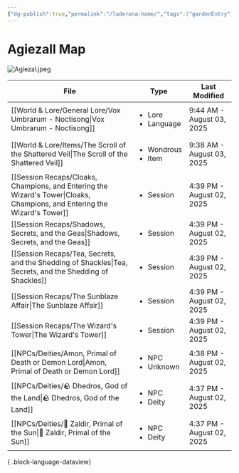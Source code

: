 ```yaml
---
{"dg-publish":true,"permalink":"/laderona-home/","tags":["gardenEntry"]}
---
```


# Agiezall Map

![Agiezal.jpeg](/img/user/zAssets/Agiezal.jpeg)

| File                                                                                                                         | Type                                    | Last Modified             |
| ---------------------------------------------------------------------------------------------------------------------------- | --------------------------------------- | ------------------------- |
| [[World & Lore/General Lore/Vox Umbrarum - Noctisong\|Vox Umbrarum - Noctisong]]                                          | <ul><li>Lore</li><li>Language</li></ul> | 9:44 AM - August 03, 2025 |
| [[World & Lore/Items/The Scroll of the Shattered Veil\|The Scroll of the Shattered Veil]]                                 | <ul><li>Wondrous</li><li>Item</li></ul> | 9:38 AM - August 03, 2025 |
| [[Session Recaps/Cloaks, Champions, and Entering the Wizard's Tower\|Cloaks, Champions, and Entering the Wizard's Tower]] | <ul><li>Session</li></ul>               | 4:39 PM - August 02, 2025 |
| [[Session Recaps/Shadows, Secrets, and the Geas\|Shadows, Secrets, and the Geas]]                                         | <ul><li>Session</li></ul>               | 4:39 PM - August 02, 2025 |
| [[Session Recaps/Tea, Secrets, and the Shedding of Shackles\|Tea, Secrets, and the Shedding of Shackles]]                 | <ul><li>Session</li></ul>               | 4:39 PM - August 02, 2025 |
| [[Session Recaps/The Sunblaze Affair\|The Sunblaze Affair]]                                                               | <ul><li>Session</li></ul>               | 4:39 PM - August 02, 2025 |
| [[Session Recaps/The Wizard's Tower\|The Wizard's Tower]]                                                                 | <ul><li>Session</li></ul>               | 4:39 PM - August 02, 2025 |
| [[NPCs/Deities/Amon, Primal of Death or Demon Lord\|Amon, Primal of Death or Demon Lord]]                                 | <ul><li>NPC</li><li>Unknown</li></ul>   | 4:38 PM - August 02, 2025 |
| [[NPCs/Deities/🪨 Dhedros, God of the Land\|🪨 Dhedros, God of the Land]]                                                 | <ul><li>NPC</li><li>Deity</li></ul>     | 4:37 PM - August 02, 2025 |
| [[NPCs/Deities/🔆 Zaldir, Primal of the Sun\|🔆 Zaldir, Primal of the Sun]]                                               | <ul><li>NPC</li><li>Deity</li></ul>     | 4:37 PM - August 02, 2025 |

{ .block-language-dataview}

<!--
# Sessions
![[Sessions.base]]

# NPCs 

![[NPC List.base]]

# World & Lore

![[World Data.base]]
-->

<!--
## Still To-Do
- Ask Dustin what he wants
	- For settlements, Descriptions, shops, and NPCs
		- Shops - Descriptions / NPCs
		- NPCs - Descriptions / Organizations / NPCs
		- Organizations - Descriptions / NPCs
-->